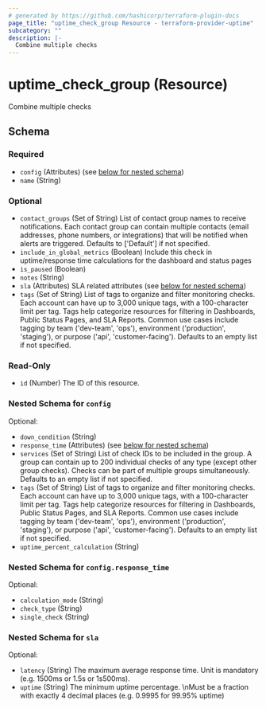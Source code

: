 ```yaml
---
# generated by https://github.com/hashicorp/terraform-plugin-docs
page_title: "uptime_check_group Resource - terraform-provider-uptime"
subcategory: ""
description: |-
  Combine multiple checks
---
```


# uptime_check_group (Resource)

Combine multiple checks



<!-- schema generated by tfplugindocs -->
## Schema

### Required

- `config` (Attributes) (see [below for nested schema](#nestedatt--config))
- `name` (String)

### Optional

- `contact_groups` (Set of String) List of contact group names to receive notifications. 
Each contact group can contain multiple contacts (email addresses, phone numbers, or integrations) 
that will be notified when alerts are triggered. Defaults to ['Default'] if not specified.
- `include_in_global_metrics` (Boolean) Include this check in uptime/response time calculations for the dashboard and status pages
- `is_paused` (Boolean)
- `notes` (String)
- `sla` (Attributes) SLA related attributes (see [below for nested schema](#nestedatt--sla))
- `tags` (Set of String) List of tags to organize and filter monitoring checks. 
Each account can have up to 3,000 unique tags, with a 100-character limit per tag. 
Tags help categorize resources for filtering in Dashboards, Public Status Pages, and SLA Reports. 
Common use cases include tagging by team ('dev-team', 'ops'), environment ('production', 'staging'), 
or purpose ('api', 'customer-facing'). Defaults to an empty list if not specified.

### Read-Only

- `id` (Number) The ID of this resource.

<a id="nestedatt--config"></a>
### Nested Schema for `config`

Optional:

- `down_condition` (String)
- `response_time` (Attributes) (see [below for nested schema](#nestedatt--config--response_time))
- `services` (Set of String) List of check IDs to be included in the group. 
A group can contain up to 200 individual checks of any type (except other group checks). 
Checks can be part of multiple groups simultaneously. Defaults to an empty list if not specified.
- `tags` (Set of String) List of tags to organize and filter monitoring checks. 
Each account can have up to 3,000 unique tags, with a 100-character limit per tag. 
Tags help categorize resources for filtering in Dashboards, Public Status Pages, and SLA Reports. 
Common use cases include tagging by team ('dev-team', 'ops'), environment ('production', 'staging'), 
or purpose ('api', 'customer-facing'). Defaults to an empty list if not specified.
- `uptime_percent_calculation` (String)

<a id="nestedatt--config--response_time"></a>
### Nested Schema for `config.response_time`

Optional:

- `calculation_mode` (String)
- `check_type` (String)
- `single_check` (String)



<a id="nestedatt--sla"></a>
### Nested Schema for `sla`

Optional:

- `latency` (String) The maximum average response time. Unit is mandatory (e.g. 1500ms or 1.5s or 1s500ms).
- `uptime` (String) The minimum uptime percentage. \nMust be a fraction with exactly 4 decimal places (e.g. 0.9995 for 99.95% uptime)
